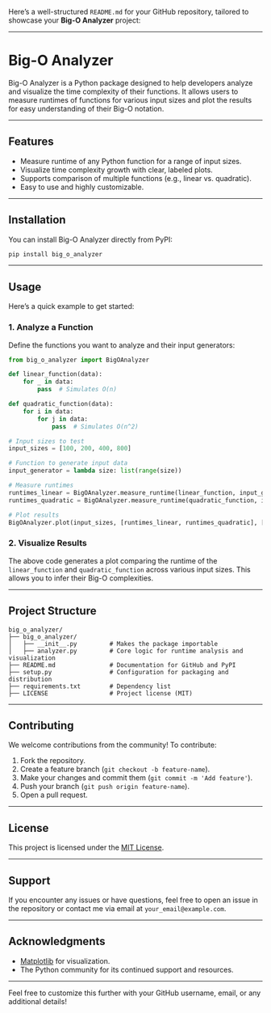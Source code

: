 Here’s a well-structured `README.md` for your GitHub repository, tailored to showcase your **Big-O Analyzer** project:

---

# **Big-O Analyzer**  

Big-O Analyzer is a Python package designed to help developers analyze and visualize the time complexity of their functions. It allows users to measure runtimes of functions for various input sizes and plot the results for easy understanding of their Big-O notation.

---

## **Features**
- Measure runtime of any Python function for a range of input sizes.
- Visualize time complexity growth with clear, labeled plots.
- Supports comparison of multiple functions (e.g., linear vs. quadratic).
- Easy to use and highly customizable.

---

## **Installation**

You can install Big-O Analyzer directly from PyPI:

```bash
pip install big_o_analyzer
```

---

## **Usage**

Here’s a quick example to get started:

### **1. Analyze a Function**
Define the functions you want to analyze and their input generators:

```python
from big_o_analyzer import BigOAnalyzer

def linear_function(data):
    for _ in data:
        pass  # Simulates O(n)

def quadratic_function(data):
    for i in data:
        for j in data:
            pass  # Simulates O(n^2)

# Input sizes to test
input_sizes = [100, 200, 400, 800]

# Function to generate input data
input_generator = lambda size: list(range(size))

# Measure runtimes
runtimes_linear = BigOAnalyzer.measure_runtime(linear_function, input_generator, input_sizes)
runtimes_quadratic = BigOAnalyzer.measure_runtime(quadratic_function, input_generator, input_sizes)

# Plot results
BigOAnalyzer.plot(input_sizes, [runtimes_linear, runtimes_quadratic], ["O(n)", "O(n^2)"])
```

### **2. Visualize Results**
The above code generates a plot comparing the runtime of the `linear_function` and `quadratic_function` across various input sizes. This allows you to infer their Big-O complexities.

---

## **Project Structure**
```
big_o_analyzer/
├── big_o_analyzer/
│   ├── __init__.py         # Makes the package importable
│   ├── analyzer.py         # Core logic for runtime analysis and visualization
├── README.md               # Documentation for GitHub and PyPI
├── setup.py                # Configuration for packaging and distribution
├── requirements.txt        # Dependency list
├── LICENSE                 # Project license (MIT)
```

---

## **Contributing**

We welcome contributions from the community! To contribute:

1. Fork the repository.
2. Create a feature branch (`git checkout -b feature-name`).
3. Make your changes and commit them (`git commit -m 'Add feature'`).
4. Push your branch (`git push origin feature-name`).
5. Open a pull request.

---

## **License**

This project is licensed under the [MIT License](LICENSE).

---

## **Support**

If you encounter any issues or have questions, feel free to open an issue in the repository or contact me via email at `your_email@example.com`.

---

## **Acknowledgments**

- [Matplotlib](https://matplotlib.org/) for visualization.
- The Python community for its continued support and resources.

---

Feel free to customize this further with your GitHub username, email, or any additional details!
